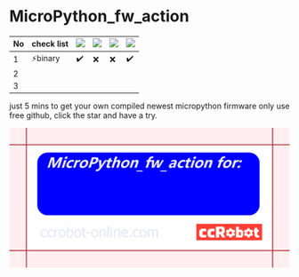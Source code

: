 # MicroPython_fw_action

| No 	| check list 	| ![](https://img.shields.io/badge/PYBV11-blue) 	| ![](https://img.shields.io/badge/ESP32-blue) 	| ![](https://img.shields.io/badge/ESP8266-blue) 	| ![](https://img.shields.io/badge/mpy_cross_win-blue) 	|
|----	|------------	|---------------------------------------------------------	|---------------------------------------------------------	|-----------------------------------------------------------	|----------------------------------------------------------------	|
| 1  	|       ⚡️binary     	|           :heavy_check_mark:                                              	|                 :x:                                        	|                    :x:                                       	|              :heavy_check_mark:                                                  	|
| 2  	|            	|                                                         	|                                                         	|                                                           	|                                                                	|
| 3  	|            	|                                                         	|                                                         	|                                                           	|                                                                	|


just 5 mins to get your own compiled newest micropython firmware only use free github, click the star and have a try.

![](MicroPython_fw_action_card.png)


